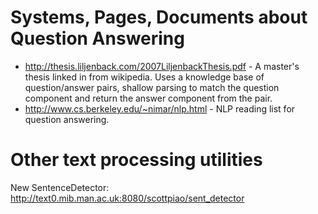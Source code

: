 # Systems, Pages, Documents about Question Answering #

  * http://thesis.liljenback.com/2007LiljenbackThesis.pdf - A master's thesis linked in from wikipedia. Uses a knowledge base of question/answer pairs, shallow parsing to match the question component and return the answer component from the pair.
  * http://www.cs.berkeley.edu/~nimar/nlp.html - NLP reading list for question answering.

# Other text processing utilities #

New SentenceDetector: http://text0.mib.man.ac.uk:8080/scottpiao/sent_detector